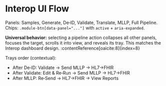 # Interop UI Flow

Panels: Samples, Generate, De‑ID, Validate, Translate, MLLP, Full Pipeline.  
Chips: `.module-btn[data-panel="..."]` with `active` + `aria-expanded`.

**Universal behavior:** selecting a pipeline action collapses all other panels, focuses the target, scrolls it into view, and reveals its tray. This matches the Interop dashboard design. :contentReference[oaicite:8]{index=8}

Trays order (contextual):
- After De‑ID: Validate → Send MLLP → HL7→FHIR
- After Validate: Edit & Re‑Run → Send MLLP → HL7→FHIR
- After MLLP: Re‑Send → HL7→FHIR → View Reports
